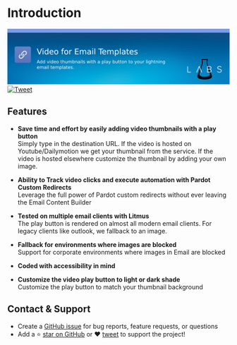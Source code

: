 # Introduction

![Video for Email Templates](assets/img/banner.png)
[![Tweet](https://img.shields.io/twitter/url/http/shields.io.svg?style=social)](https://twitter.com/intent/tweet?url=https%3A%2F%2Fgithub.com%2Fshrej%2Femail-video&hashtags=salesforcelabs,pardot)

## Features

- **Save time and effort by easily adding video thumbnails with a play button**<br>
  Simply type in the destination URL. If the video is hosted on Youtube/Dailymotion we get your thumbnail from the service. If the video is hosted elsewhere customize the thumbnail by adding your own image.

- **Ability to Track video clicks and execute automation with Pardot Custom Redirects**<br>
  Leverage the full power of Pardot custom redirects without ever leaving the Email Content Builder

- **Tested on multiple email clients with Litmus**<br>
  The play button is rendered on almost all modern email clients. For legacy clients like outlook, we fallback to an image.

- **Fallback for environments where images are blocked**<br>
  Support for corporate environments where images in Email are blocked

- **Coded with accessibility in mind**

- **Customize the video play button to light or dark shade**<br>
  Customize the play button to match your thumbnail background


## Contact & Support

- Create a [GitHub issue](https://github.com/shrej/email-video/issues) for bug reports, feature requests, or questions
- Add a ⭐️ [star on GitHub](https://github.com/shrej/email-video) or ❤️ [tweet](https://twitter.com/intent/tweet?url=https%3A%2F%2Fgithub.com%2Fshrej%2Femail-video&hashtags=salesforcelabs,pardot) to support the project!

<!-- GitHub Buttons -->
<script async defer src="https://buttons.github.io/buttons.js"></script>
